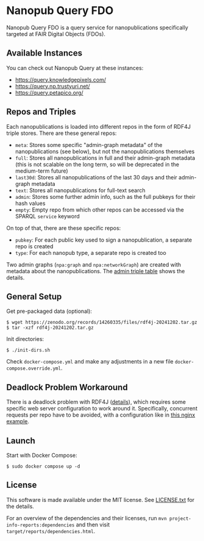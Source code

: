 # Nanopub Query FDO

Nanopub Query FDO is a query service for nanopublications specifically targeted at FAIR Digital Objects (FDOs).


## Available Instances

You can check out Nanopub Query at these instances:

- https://query.knowledgepixels.com/
- https://query.np.trustyuri.net/
- https://query.petapico.org/


## Repos and Triples

Each nanopublications is loaded into different repos in the form of RDF4J triple stores. There are these general repos:

- `meta`: Stores some specific "admin-graph metadata" of the nanopublications (see below), but not the nanopublications themselves
- `full`: Stores all nanopublications in full and their admin-graph metadata (this is not scalable on the long term, so will be deprecated in the medium-term future)
- `last30d`: Stores all nanopublications of the last 30 days and their admin-graph metadata
- `text`: Stores all nanopublications for full-text search
- `admin`: Stores some further admin info, such as the full pubkeys for their hash values
- `empty`: Empty repo from which other repos can be accessed via the SPARQL `service` keyword

On top of that, there are these specific repos:

- `pubkey`: For each public key used to sign a nanopublication, a separate repo is created
- `type`: For each nanopub type, a separate repo is created too

Two admin graphs (`npa:graph` and `npa:networkGraph`) are created with metadata about the nanopublications.
The [admin triple table](doc/admin-triple-table.csv) shows the details.


## General Setup

Get pre-packaged data (optional):

    $ wget https://zenodo.org/records/14260335/files/rdf4j-20241202.tar.gz
    $ tar -xzf rdf4j-20241202.tar.gz

Init directories:

    $ ./init-dirs.sh

Check `docker-compose.yml` and make any adjustments in a new file `docker-compose.override.yml`.


## Deadlock Problem Workaround

There is a deadlock problem with RDF4J ([details](https://github.com/eclipse-rdf4j/rdf4j/discussions/5120)), which
requires some specific web server configuration to work around it. Specifically, concurrent requests per repo have
to be avoided, with a configuration like in [this nginx example](nginx.conf).


## Launch

Start with Docker Compose:

    $ sudo docker compose up -d


## License

This software is made available under the MIT license. See [LICENSE.txt](LICENSE.txt) for the details.

For an overview of the dependencies and their licenses, run `mvn project-info-reports:dependencies` and then visit `target/reports/dependencies.html`.
